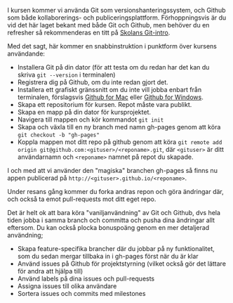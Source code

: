 I kursen kommer vi använda Git som versionshanteringssystem, och Github som både kollaborerings- och publiceringsplattform. Förhoppningsvis är du vid det här laget bekant med både Git och Github, men behöver du en refresher så rekommenderas en titt på [Skolans Git-intro](https://coursepress.lnu.se/info/manual/kom-igang-med-github/).

Med det sagt, här kommer en snabbinstruktion i punktform över kursens användande:

*    Installera Git på din dator (för att testa om du redan har det kan du skriva `git --version` i terminalen)
*    Registrera dig på Github, om du inte redan gjort det.
*    Installera ett grafiskt gränssnitt om du inte vill jobba enbart från terminalen, förslagsvis [Github for Mac](https://mac.github.com) eller [Github for Windows](https://windows.github.com).
*    Skapa ett repositorium för kursen. Repot måste vara publikt.
*    Skapa en mapp på din dator för kursprojektet.
*    Navigera till mappen och kör kommandot `git init`
*    Skapa och växla till en ny branch med namn gh-pages genom att köra `git checkout -b "gh-pages"`
*    Koppla mappen mot ditt repo på github genom att köra `git remote add origin git@github.com:<gituser>/<reponame>.git`, där `<gituser>` är ditt användarnamn och `<reponame>` namnet på repot du skapade.

I och med att vi använder den "magiska" branchen gh-pages så finns nu appen publicerad på `http://<gituser>.github.io/<reponame>`.

Under resans gång kommer du forka andras repon och göra ändringar där, och också ta emot pull-requests mot ditt eget repo.

Det är helt ok att bara köra "vaniljanvändning" av Git och Github, dvs hela tiden jobba i samma branch och committa och pusha dina ändringar allt eftersom. Du kan också plocka bonuspoäng genom en mer detaljerad användning;

*    Skapa feature-specifika brancher där du jobbar på ny funktionalitet, som du sedan mergar tillbaka in i gh-pages först när du är klar
*    Använd issues på Github för projektstyrning (vilket också gör det lättare för andra att hjälpa till)
*    Använd labels på dina issues och pull-requests
*    Assigna issues till olika användare
*    Sortera issues och commits med milestones